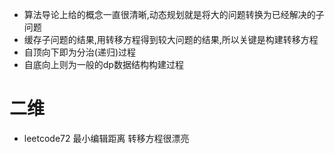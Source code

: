 - 算法导论上给的概念一直很清晰,动态规划就是将大的问题转换为已经解决的子问题
- 缓存子问题的结果,用转移方程得到较大问题的结果,所以关键是构建转移方程
- 自顶向下即为分治(递归)过程
- 自底向上则为一般的dp数据结构构建过程

# 二维
- leetcode72 最小编辑距离 转移方程很漂亮
